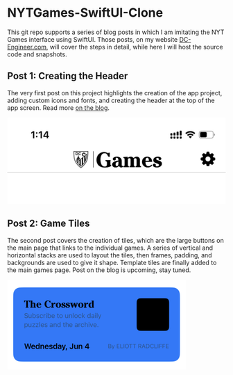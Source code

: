 # NYTGames-SwiftUI-Clone
This git repo supports a series of blog posts in which I am imitating the NYT Games interface using SwiftUI.
Those posts, on my website [DC-Engineer.com](DC-Engineer.com), will cover the steps in detail, while here I will host the source code and snapshots.

## Post 1: Creating the Header
The very first post on this project highlights the creation of the app project, adding custom icons and fonts, and creating the header at the top of the app screen.
Read more [on the blog](https://www.dc-engineer.com/imitating-nyt-games-with-swiftui-part-1-the-header/).

![Completed Games Header](Tutorial/gamesHeader.jpg)

## Post 2: Game Tiles
The second post covers the creation of tiles, which are the large buttons on the main page that links to the individual games.
A series of vertical and horizontal stacks are used to layout the tiles, then frames, padding, and backgrounds are used to give it shape.
Template tiles are finally added to the main games page.
Post on the blog is upcoming, stay tuned.

![Formatted Tile](Tutorial/tileFormatted.png)
